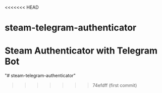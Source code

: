 <<<<<<< HEAD
# steam-telegram-authenticator
Steam Authenticator with Telegram Bot
=======
"# steam-telegram-authenticator" 
>>>>>>> 74efdff (first commit)
